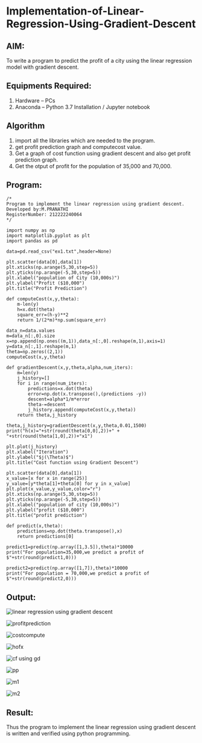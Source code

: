 # Implementation-of-Linear-Regression-Using-Gradient-Descent

## AIM:
To write a program to predict the profit of a city using the linear regression model with gradient descent.

## Equipments Required:
1. Hardware – PCs
2. Anaconda – Python 3.7 Installation / Jupyter notebook

## Algorithm
1. import all the libraries which are needed to the program.
2. get profit prediction graph and computecost value.
3. Get a graph of cost function using gradient descent and also get profit prediction graph.
4. Get the otput of profit for the population of 35,000 and 70,000.

## Program:
```
/*
Program to implement the linear regression using gradient descent.
Developed by:M.PRANATHI
RegisterNumber: 212222240064
*/

import numpy as np
import matplotlib.pyplot as plt
import pandas as pd

data=pd.read_csv("ex1.txt",header=None)

plt.scatter(data[0],data[1])
plt.xticks(np.arange(5,30,step=5))
plt.yticks(np.arange(-5,30,step=5))
plt.xlabel("population of City (10,000s)")
plt.ylabel("Profit ($10,000")
plt.title("Profit Prediction")

def computeCost(x,y,theta):
    m-len(y)
    h=x.dot(theta)
    square_err=(h-y)**2
    return 1/(2*m)*np.sum(square_err)
    
data_n=data.values
m=data_n[:,0].size
x=np.append(np.ones((m,1)),data_n[:,0].reshape(m,1),axis=1)
y=data_n[:,1].reshape(m,1)
theta=np.zeros((2,1))
computeCost(x,y,theta)

def gradientDescent(x,y,theta,alpha,num_iters):
    m=len(y)
    j_history=[]
    for i in range(num_iters):
        predictions=x.dot(theta)
        error=np.dot(x.transpose(),(predictions -y))
        descent=alpha*1/m*error
        theta-=descent
        j_history.append(computeCost(x,y,theta))
    return theta,j_history
    
theta,j_history=gradientDescent(x,y,theta,0.01,1500)
print("h(x)="+str(round(theta[0,0],2))+" + "+str(round(theta[1,0],2))+"x1")

plt.plot(j_history)
plt.xlabel("Iteration")
plt.ylabel("$j(\Theta)$")
plt.title("Cost function using Gradient Descent")

plt.scatter(data[0],data[1])
x_value=[x for x in range(25)]
y_value=[y*theta[1]+theta[0] for y in x_value]
plt.plot(x_value,y_value,color="r")
plt.xticks(np.arange(5,30,step=5))
plt.yticks(np.arange(-5,30,step=5))
plt.xlabel("population of city (10,000s)")
plt.ylabel("profit ($10,000")
plt.title("profit prediction")

def predict(x,theta):
    predictions=np.dot(theta.transpose(),x)
    return predictions[0]

predict1=predict(np.array([1,3.5]),theta)*10000
print("For population=35,000,we predict a profit of $"+str(round(predict1,0)))

predict2=predict(np.array([1,7]),theta)*10000
print("For population = 70,000,we predict a profit of $"+str(round(predict2,0)))

```

## Output:
![linear regression using gradient descent](sam.png)

![profitprediction](https://user-images.githubusercontent.com/118343610/229329646-8977d4ee-b632-4228-b6b6-e96504c5445a.png)


![costcompute](https://user-images.githubusercontent.com/118343610/229329682-b06bbf9a-b82d-4675-80de-59e38d56f04c.png)

![hofx](https://user-images.githubusercontent.com/118343610/229329712-d9a303f0-ef98-4396-8dbb-53f0885aebb2.png)

![cf using gd](https://user-images.githubusercontent.com/118343610/229329727-a976b0c7-7bc9-44f3-8698-e2ca05418f40.png)

![pp](https://user-images.githubusercontent.com/118343610/229329765-bb8e1c08-c7a5-4f2d-b6e1-83ff90782400.png)

![m1](https://user-images.githubusercontent.com/118343610/229329800-d2cfd197-5445-459c-bb60-04d660fe5cdd.png)

![m2](https://user-images.githubusercontent.com/118343610/229329809-e8c68d5f-c7be-43fa-9300-d2d9b77fcc2d.png)


## Result:
Thus the program to implement the linear regression using gradient descent is written and verified using python programming.
